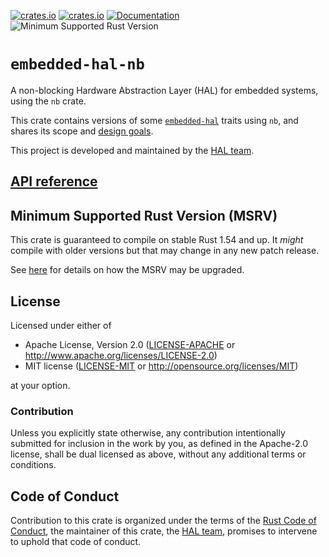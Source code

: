 [![crates.io](https://img.shields.io/crates/d/embedded-hal-nb.svg)](https://crates.io/crates/embedded-hal-nb)
[![crates.io](https://img.shields.io/crates/v/embedded-hal-nb.svg)](https://crates.io/crates/embedded-hal-nb)
[![Documentation](https://docs.rs/embedded-hal-nb/badge.svg)](https://docs.rs/embedded-hal-nb)
![Minimum Supported Rust Version](https://img.shields.io/badge/rustc-1.54+-blue.svg)

# `embedded-hal-nb`

A non-blocking Hardware Abstraction Layer (HAL) for embedded systems, using the `nb` crate.

This crate contains versions of some [`embedded-hal`] traits using `nb`, and shares its scope and [design goals].

This project is developed and maintained by the [HAL team][team].

## [API reference]

[API reference]: https://docs.rs/embedded-hal-nb

## Minimum Supported Rust Version (MSRV)

This crate is guaranteed to compile on stable Rust 1.54 and up. It *might*
compile with older versions but that may change in any new patch release.

See [here](docs/msrv.md) for details on how the MSRV may be upgraded.

## License

Licensed under either of

- Apache License, Version 2.0 ([LICENSE-APACHE](LICENSE-APACHE) or
  http://www.apache.org/licenses/LICENSE-2.0)
- MIT license ([LICENSE-MIT](LICENSE-MIT) or http://opensource.org/licenses/MIT)

at your option.

### Contribution

Unless you explicitly state otherwise, any contribution intentionally submitted
for inclusion in the work by you, as defined in the Apache-2.0 license, shall be
dual licensed as above, without any additional terms or conditions.

## Code of Conduct

Contribution to this crate is organized under the terms of the [Rust Code of
Conduct][CoC], the maintainer of this crate, the [HAL team][team], promises
to intervene to uphold that code of conduct.

[CoC]: ../CODE_OF_CONDUCT.md
[team]: https://github.com/rust-embedded/wg#the-hal-team
[`embedded-hal`]: https://crates.io/crates/embedded-hal
[design goals]: https://docs.rs/embedded-hal/latest/embedded_hal/#design-goals